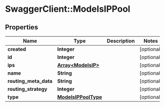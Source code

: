# SwaggerClient::ModelsIPPool

## Properties
Name | Type | Description | Notes
------------ | ------------- | ------------- | -------------
**created** | **Integer** |  | [optional] 
**id** | **Integer** |  | [optional] 
**ips** | [**Array&lt;ModelsIP&gt;**](ModelsIP.md) |  | [optional] 
**name** | **String** |  | [optional] 
**routing_meta_data** | **String** |  | [optional] 
**routing_strategy** | **Integer** |  | [optional] 
**type** | [**ModelsIPPoolType**](ModelsIPPoolType.md) |  | [optional] 


